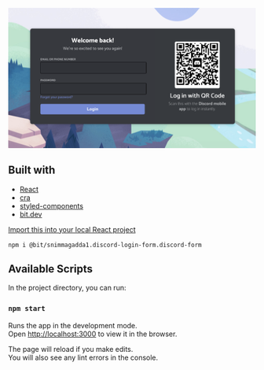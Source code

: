 
![alt text](screenshot.png)

## Built with

- [React](https://reactjs.org/)
- [cra](https://reactjs.org/docs/create-a-new-react-app.html)
- [styled-components](https://styled-components.com/)
- [bit.dev](https://bit.dev)

[Import this into your local React project](https://bit.dev/snimmagadda1/discord-login-form/discord-form)

```
npm i @bit/snimmagadda1.discord-login-form.discord-form
```

## Available Scripts

In the project directory, you can run:

### `npm start`

Runs the app in the development mode.\
Open [http://localhost:3000](http://localhost:3000) to view it in the browser.

The page will reload if you make edits.\
You will also see any lint errors in the console.


